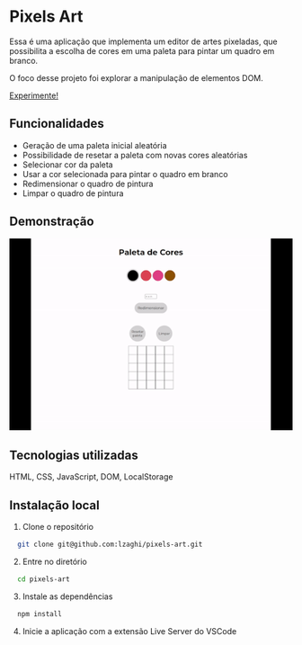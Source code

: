 
# Pixels Art

Essa é uma aplicação que implementa um editor de artes pixeladas, que possibilita a escolha de cores em uma paleta para pintar um quadro em branco.

O foco desse projeto foi explorar a manipulação de elementos DOM.

[Experimente!](https://lzaghi.github.io/pixels-art/)

## Funcionalidades

- Geração de uma paleta inicial aleatória
- Possibilidade de resetar a paleta com novas cores aleatórias
- Selecionar cor da paleta
- Usar a cor selecionada para pintar o quadro em branco
- Redimensionar o quadro de pintura
- Limpar o quadro de pintura

## Demonstração

![](pixels.gif)


## Tecnologias utilizadas

HTML, CSS, JavaScript, DOM, LocalStorage


## Instalação local

1. Clone o repositório 
```bash
  git clone git@github.com:lzaghi/pixels-art.git
```

2. Entre no diretório 
```bash
  cd pixels-art
```

3. Instale as dependências 
```bash
  npm install
```
4. Inicie a aplicação com a extensão Live Server do VSCode
    

